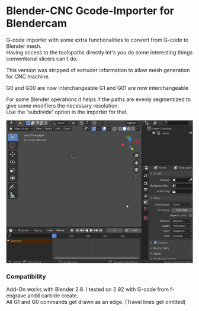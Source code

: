 # Blender-CNC Gcode-Importer for Blendercam
G-code importer with some extra functionalities to convert from G-code to Blender mesh.  
Having access to the toolspaths directly let's you do some interesting things conventional slicers can't do.  

This version was stripped of extruder information to allow mesh generation for CNC machine.

G0 and G00 are now interchangeable
G1 and G01 are now interchangeable

For some Blender operations it helps if the paths are evenly segmentized to give some modifiers the necessary resolution.  
Use the 'subdivide' option in the importer for that.


<img src=https://raw.githubusercontent.com/Heinz-Loepmeier/wiki-sources/main/gcode-importer-docs/import.gif>

### Compatibility
Add-On works with Blender 2.8. I tested on 2.92 with G-code from f-engrave andd carbide create.  
All G1 and G0 commands get drawn as an edge. (Travel lines get omitted)




